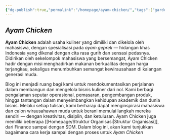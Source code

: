 ```yaml
---
{"dg-publish":true,"permalink":"/homepage/ayam-chicken/","tags":["gardenEntry"],"noteIcon":""}
---
```


## ***Ayam Chicken***

**Ayam Chicken** adalah usaha kuliner yang dimiliki dan dikelola oleh mahasiswa, dengan spesialisasi pada _ayam geprek_ — hidangan khas Indonesia yang dikenal dengan cita rasa gurih dan sensasi pedasnya. Didirikan oleh sekelompok mahasiswa yang bersemangat, Ayam Chicken hadir dengan misi menghadirkan makanan berkualitas dengan harga terjangkau, sekaligus menumbuhkan semangat kewirausahaan di kalangan generasi muda.

Blog ini menjadi ruang bagi kami untuk mendokumentasikan perjalanan dalam membangun dan mengelola bisnis kuliner dari nol. Kami berbagi pengalaman seputar operasional, pemasaran, pengembangan produk, hingga tantangan dalam menyeimbangkan kehidupan akademik dan dunia bisnis. Melalui setiap tulisan, kami berharap dapat menginspirasi mahasiswa dan calon wirausahawan muda untuk berani memulai langkah mereka sendiri — dengan kreativitas, disiplin, dan ketulusan. Ayam Chicken juga memiliki beberapa [[Homepage/Struktur Organisasi\|Struktur Organisasi]], dari Finance sampai dengan SDM. Dalam blog ini, akan kami tunjukkan bagaimana cara kerja sampai dengan proses untuk *Ayam Chicken* 